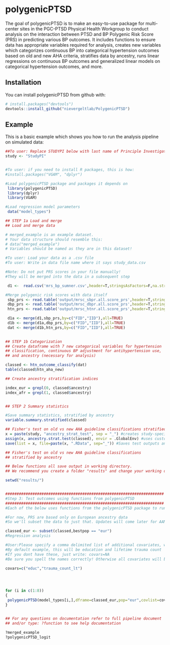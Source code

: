 
<!-- README.md is generated from README.Rmd. Please edit that file -->
polygenicPTSD
=============

The goal of polygenicPTSD is to make an easy-to-use package for multi-center sites in the PGC-PTSD Physical Health Workgroup to conduct analysis on the interaction between PTSD and BP Polygenic Risk Score (PRS) in predicting various BP outcomes. It includes functions to ensure data has appropriate variables required for analysis, creates new variables which categorizes continuous BP into categorical hypertension outcomes based on old and new AHA criteria, stratifies data by ancestry, runs linear regressions on continuous BP outcomes and generalized linear models on categorical hypertension outcomes, and more.

Installation
------------

You can install polygenicPTSD from github with:

``` r
# install.packages("devtools")
devtools::install_github("nievergeltlab/PolygenicPTSD")
```

Example
-------

This is a basic example which shows you how to run the analysis pipeline on simulated data:

``` r
##To user: Replace STUDYPI below with last name of Principle Investigator (For example "Sumner")
study <- "StudyPI"


#To user: if you need to install R packages, this is how:
#install.packages("VGAM", "dplyr") 

#Load polygenicPTSD package and packages it depends on 
 library(polygenicPTSD)
 library(dplyr)
 library(VGAM)

#Load regression model parameters
 data("model_types") 

## STEP 1a Load and merge
## Load and merge data

# merged_example is an example dataset. 
# Your data structure should resemble this:
# data("merged_example")
# Variables should be named as they are in this dataset!

#To user: Load your data as a .csv file
#To user: Write in data file name where it says study_data.csv

#Note: Do not put PRS scores in your file manually! 
#They will be merged into the data in a subsequent step

 d1 <-  read.csv('mrs_bp_sumner.csv',header=T,stringsAsFactors=F,na.strings=c(NA,"#N/A","-9"))

#Merge polygenic risk scores with data itself
 sbp_prs <- read.table('output/mrsc_sbpr.all.score_prs',header=T,stringsAsFactors=F)
 dbp_prs <- read.table('output/mrsc_dbpr.all.score_prs',header=T,stringsAsFactors=F)
 htn_prs <- read.table('output/mrsc_htnr.all.score_prs',header=T,stringsAsFactors=F)

 d1a <- merge(d1,sbp_prs,by=c("FID","IID"),all=TRUE)
 d1b <- merge(d1a,dbp_prs,by=c("FID","IID"),all=TRUE)
 dat <- merge(d1b,htn_prs,by=c("FID","IID"),all=TRUE)
 

## STEP 1b Categorization
## Create dataframe with 7 new categorical variables for hypertension 
## classification, continuous BP adjustment for antihypertension use, 
## and ancestry (necessary for analysis)

classed <- htn_outcome_classify(dat)
table(classed$htn_aha_new)

## Create ancestry stratification indices

index_eur = grepl(0, classed$ancestry)
index_afr = grepl(1, classed$ancestry)


## STEP 2 Summary statistics

#Save summary statistics, stratified by ancestry
variable.summary.stratified(classed)

## Fisher's test on old vs new AHA guideline classifications stratified by ancestry
x = paste(study, "ancestry_strat_test", sep = "_") #creates study-specific name using input from earlier in script 
assign(x, ancestry.strat.test(classed), envir = .GlobalEnv) #uses custom function to make contingency tables of AHA old vs new, stratified by ancestry, and tests those tables with Fisher's exact
save(list = x, file=paste(x, ".RData", sep="_")) #Saves test outputs and contingency tables as an R list

## Fisher's test on old vs new AHA guideline classifications 
## stratified by ancestry

## Below functions all save output in working directory.
## We recommend you create a folder "results" and change your working directory to that location.

setwd("results/")


######################################################################
#Step 3: Test outcomes using functions from polygenicPTSD
######################################################################
#Each of the below uses functions from the polygenicPTSD package to run the required models for the continous and categorical outcomes.

#For now, PRS are based only on European ancestry data
#So we'll subset the data to just that. Updates will come later for AAMs!

classed_eur <- subset(classed,bestpop == "eur")
#Regression analysis 

#User:Please specify a comma delimited list of additional covariates, with quotations around the names. 
#By default example, this will be education and lifetime trauma count
#If you dont have these, just write: covars=NA
#Be sure you spell the names correctly! Otherwise all covariates will be dropped from the model

covars=c("educ","trauma_count_lt")




for (i in c(1:8))
{
 polygenicPTSD(model_types[i,],dframe=classed_eur,pop="eur",covlist=covars)
}


## For any questions on documentation refer to full pipeline document 
## and/or type: ?function to see help documentation

?merged_example
?polygenicPTSD_logit
```
